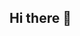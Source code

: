 ## Hi there 👋

<!--
**newlifeskl/newlifeskl** is a ✨ _special_ ✨ repository because its `README.md` (this file) appears on your GitHub profile.

Here are some ideas to get you started:

- My name is Vadim Novoselov
- 🔭 I’m currently working on own project
- 🌱 I’m currently learning at the TOP Computer Academy
- 👯 I’m looking to collaborate on like-minded people
- 🤔 I’m looking for help with at the start of a programming career
- 💬 Ask me about ...
- 📫 How to reach me: https://t.me/backside55
- 😄 Pronouns: ...
- ⚡ Fun fact: https://t.me/backside55
-->
